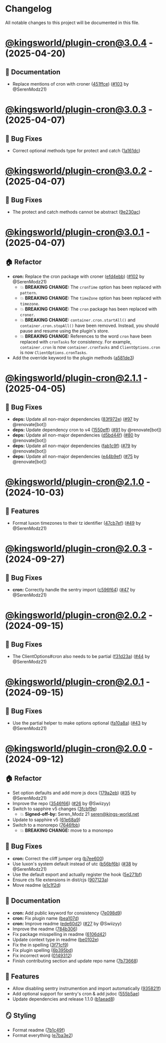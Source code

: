 # Changelog

All notable changes to this project will be documented in this file.

# [@kingsworld/plugin-cron@3.0.4](https://github.com/Kings-World/sapphire-plugins/compare/@kingsworld/plugin-cron@3.0.3...@kingsworld/plugin-cron@3.0.4) - (2025-04-20)

## 📝 Documentation

- Replace mentions of cron with croner ([451ffce](https://github.com/Kings-World/sapphire-plugins/commit/451ffcef074c867600efee50b89e2175dbb1d0c5)) ([#103](https://github.com/Kings-World/sapphire-plugins/pull/103) by @SerenModz21)

# [@kingsworld/plugin-cron@3.0.3](https://github.com/Kings-World/sapphire-plugins/compare/@kingsworld/plugin-cron@3.0.2...@kingsworld/plugin-cron@3.0.3) - (2025-04-07)

## 🐛 Bug Fixes

- Correct optional methods type for protect and catch ([1a161dc](https://github.com/Kings-World/sapphire-plugins/commit/1a161dc3dd96fc1aa6a446cea3e042102d52b56c))

# [@kingsworld/plugin-cron@3.0.2](https://github.com/Kings-World/sapphire-plugins/compare/@kingsworld/plugin-cron@3.0.1...@kingsworld/plugin-cron@3.0.2) - (2025-04-07)

## 🐛 Bug Fixes

- The protect and catch methods cannot be abstract ([9e230ac](https://github.com/Kings-World/sapphire-plugins/commit/9e230ac9a4df3d76cf50981cd64927cec9f4611e))

# [@kingsworld/plugin-cron@3.0.1](https://github.com/Kings-World/sapphire-plugins/compare/@kingsworld/plugin-cron@2.1.1...@kingsworld/plugin-cron@3.0.1) - (2025-04-07)

## 🏠 Refactor

- **cron:** Replace the cron package with croner ([efd4ebb](https://github.com/Kings-World/sapphire-plugins/commit/efd4ebbd2e38f106bc322ffb962c5dcccb503c63)) ([#102](https://github.com/Kings-World/sapphire-plugins/pull/102) by @SerenModz21)
  - 💥 **BREAKING CHANGE:** The `cronTime` option has been replaced with `pattern`.
  - 💥 **BREAKING CHANGE:** The `timeZone` option has been replaced with `timezone`.
  - 💥 **BREAKING CHANGE:** The `cron` package has been replaced with `croner`.
  - 💥 **BREAKING CHANGE:** `container.cron.startAll()` and `container.cron.stopAll()` have been removed. Instead, you should pause and resume using the plugin's store.
  - 💥 **BREAKING CHANGE:** References to the word `cron` have been replaced with `cronTasks` for consistency. For example, `container.cron` is now `container.cronTasks` and `ClientOptions.cron` is now `ClientOptions.cronTasks`.
- Add the override keyword to the plugin methods ([a581de3](https://github.com/Kings-World/sapphire-plugins/commit/a581de3ae477d1f5fcff5e8376fb7c60fdae7daa))

# [@kingsworld/plugin-cron@2.1.1](https://github.com/Kings-World/sapphire-plugins/compare/@kingsworld/plugin-cron@2.1.0...@kingsworld/plugin-cron@2.1.1) - (2025-04-05)

## 🐛 Bug Fixes

- **deps:** Update all non-major dependencies ([83f972e](https://github.com/Kings-World/sapphire-plugins/commit/83f972eda0f3db62cfab8916e5c444abc0247e10)) ([#97](https://github.com/Kings-World/sapphire-plugins/pull/97) by @renovate[bot])
- **deps:** Update dependency cron to v4 ([1550eff](https://github.com/Kings-World/sapphire-plugins/commit/1550eff0705e5430281291aeb0fe18a830186915)) ([#91](https://github.com/Kings-World/sapphire-plugins/pull/91) by @renovate[bot])
- **deps:** Update all non-major dependencies ([d5bd44f](https://github.com/Kings-World/sapphire-plugins/commit/d5bd44fbbe46d8aaa92b6157dccb9536debc66a0)) ([#80](https://github.com/Kings-World/sapphire-plugins/pull/80) by @renovate[bot])
- **deps:** Update all non-major dependencies ([fab1c9f](https://github.com/Kings-World/sapphire-plugins/commit/fab1c9f661175bc9c2fdfc7d9ab3af59d16acc6f)) ([#79](https://github.com/Kings-World/sapphire-plugins/pull/79) by @renovate[bot])
- **deps:** Update all non-major dependencies ([e44b9ef](https://github.com/Kings-World/sapphire-plugins/commit/e44b9efa5b164699dd4393188c38e6f3fdadcc3e)) ([#75](https://github.com/Kings-World/sapphire-plugins/pull/75) by @renovate[bot])

# [@kingsworld/plugin-cron@2.1.0](https://github.com/Kings-World/sapphire-plugins/compare/@kingsworld/plugin-cron@2.0.3...@kingsworld/plugin-cron@2.1.0) - (2024-10-03)

## 🚀 Features

- Format luxon timezones to their tz identifier ([47cb7ef](https://github.com/Kings-World/sapphire-plugins/commit/47cb7ef6970ae6255fe068f2f5cec1ace1ed8109)) ([#49](https://github.com/Kings-World/sapphire-plugins/pull/49) by @SerenModz21)

# [@kingsworld/plugin-cron@2.0.3](https://github.com/Kings-World/sapphire-plugins/compare/@kingsworld/plugin-cron@2.0.2...@kingsworld/plugin-cron@2.0.3) - (2024-09-27)

## 🐛 Bug Fixes

- **cron:** Correctly handle the sentry import ([c596f64](https://github.com/Kings-World/sapphire-plugins/commit/c596f64b2ae233ad2be5e02d3c68aa30329c88ce)) ([#47](https://github.com/Kings-World/sapphire-plugins/pull/47) by @SerenModz21)

# [@kingsworld/plugin-cron@2.0.2](https://github.com/Kings-World/sapphire-plugins/compare/@kingsworld/plugin-cron@2.0.1...@kingsworld/plugin-cron@2.0.2) - (2024-09-15)

## 🐛 Bug Fixes

- The ClientOptions#cron also needs to be partial ([f31d23a](https://github.com/Kings-World/sapphire-plugins/commit/f31d23a39187b2fc901c9d83723efafcd6942b4d)) ([#44](https://github.com/Kings-World/sapphire-plugins/pull/44) by @SerenModz21)

# [@kingsworld/plugin-cron@2.0.1](https://github.com/Kings-World/sapphire-plugins/compare/@kingsworld/plugin-cron@2.0.0...@kingsworld/plugin-cron@2.0.1) - (2024-09-15)

## 🐛 Bug Fixes

- Use the partial helper to make options optional ([fa10a8a](https://github.com/Kings-World/sapphire-plugins/commit/fa10a8a072354362a5816323b5c66ff6ace97b9d)) ([#43](https://github.com/Kings-World/sapphire-plugins/pull/43) by @SerenModz21)

# [@kingsworld/plugin-cron@2.0.0](https://github.com/Kings-World/sapphire-plugins/tree/@kingsworld/plugin-cron@2.0.0) - (2024-09-12)

## 🏠 Refactor

- Set option defaults and add more js docs ([179a2eb](https://github.com/Kings-World/sapphire-plugins/commit/179a2ebac74a3b2ded82500b8c8c6425f8af1e0f)) ([#35](https://github.com/Kings-World/sapphire-plugins/pull/35) by @SerenModz21)
- Improve the repo ([3546f66](https://github.com/Kings-World/sapphire-plugins/commit/3546f669d767764b622310dbf679ca8c86abfea6)) ([#26](https://github.com/Kings-World/sapphire-plugins/pull/26) by @Swiizyy)
- Switch to sapphire v5 changes ([3fcbf9e](https://github.com/Kings-World/sapphire-plugins/commit/3fcbf9ef0f541c4155875c38b406f5a1872f9de6))
  - 💥 **Signed-off-by:** Seren_Modz 21 <seren@kings-world.net>
- Update to sapphire v5 ([61e68a9](https://github.com/Kings-World/sapphire-plugins/commit/61e68a983eeb2d3c5334217930114a9cf08dafe7))
- Switch to a monorepo ([7646fbb](https://github.com/Kings-World/sapphire-plugins/commit/7646fbb4ace71e7d3e939a29b89c72d213da36ce))
  - 💥 **BREAKING CHANGE:** move to a monorepo

## 🐛 Bug Fixes

- **cron:** Correct the cliff jumper org ([b7ee600](https://github.com/Kings-World/sapphire-plugins/commit/b7ee6007cca0d372edc27997268ec45db14304ac))
- Use luxon's system default instead of utc ([b56bf6b](https://github.com/Kings-World/sapphire-plugins/commit/b56bf6b9889ddf3c46f069fdf93043f074a16462)) ([#38](https://github.com/Kings-World/sapphire-plugins/pull/38) by @SerenModz21)
- Use the default export and actually register the hook ([5e271bf](https://github.com/Kings-World/sapphire-plugins/commit/5e271bfceb335be3e709831c9fad46c05f75b309))
- Ensure cts file extensions in dist/cjs ([907123a](https://github.com/Kings-World/sapphire-plugins/commit/907123a017210d3acca81f3373cbe5a3c102261f))
- Move readme ([e1c1f2d](https://github.com/Kings-World/sapphire-plugins/commit/e1c1f2d2b0a087489364db49b783de243af63244))

## 📝 Documentation

- **cron:** Add public keyword for consistency ([7e098d9](https://github.com/Kings-World/sapphire-plugins/commit/7e098d99437ad4b671c4e559f3532ce33a51d5ee))
- **cron:** Fix plugin name ([bea107d](https://github.com/Kings-World/sapphire-plugins/commit/bea107d72fdb86f42845bfa51cd02e8c6c8690a3))
- **cron:** Improve readme ([ede60d2](https://github.com/Kings-World/sapphire-plugins/commit/ede60d209d13af296507407675543ad7c05c4410)) ([#27](https://github.com/Kings-World/sapphire-plugins/pull/27) by @Swiizyy)
- Improve the readme ([784b306](https://github.com/Kings-World/sapphire-plugins/commit/784b306295c815bfc824b0143dd8b3f98a705afc))
- Fix package misspelling in readme ([6106d42](https://github.com/Kings-World/sapphire-plugins/commit/6106d42f6c98f28e9abdec70628d128cbcffc5d1))
- Update context type in readme ([be0102e](https://github.com/Kings-World/sapphire-plugins/commit/be0102e816d7c711d0d531cd96eb0f9b64bab794))
- Fix the in spelling ([3f71cf9](https://github.com/Kings-World/sapphire-plugins/commit/3f71cf92f6c0b2c2d00fbe20ac35d362d9b84bb9))
- Fix plugin spelling ([6b395bd](https://github.com/Kings-World/sapphire-plugins/commit/6b395bd82affef3ae0be9aeb2653cc5b31ca339d))
- Fix incorrect word ([0149312](https://github.com/Kings-World/sapphire-plugins/commit/0149312285fd839ccbecd3f1f7ecfb39699ea97a))
- Finish contributing section and update repo name ([7b73668](https://github.com/Kings-World/sapphire-plugins/commit/7b7366865a376cf2e070359342505606e531b737))

## 🚀 Features

- Allow disabling sentry instrumention and import automatically ([935821f](https://github.com/Kings-World/sapphire-plugins/commit/935821f4ed990ef97c3beb58901dbe96281da020))
- Add optional support for sentry's cron & add jsdoc ([555b5ae](https://github.com/Kings-World/sapphire-plugins/commit/555b5ae47535b06f5730dacdf041d38b01deda52))
- Update dependencies and release 1.1.0 ([b1aead8](https://github.com/Kings-World/sapphire-plugins/commit/b1aead83ba6ebd781c4bde554a8a3a459f6415c9))

## 🪞 Styling

- Format readme ([7b1c49f](https://github.com/Kings-World/sapphire-plugins/commit/7b1c49fbfaa85f45264f3028da663fcfb87ef826))
- Format everything ([e7ba3e2](https://github.com/Kings-World/sapphire-plugins/commit/e7ba3e2810e80382c4bf4e95e8fdc3d3868aab95))

